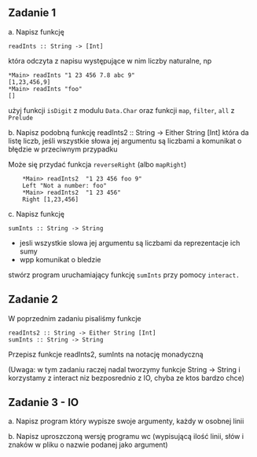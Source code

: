 ## Zadanie 1
a. Napisz funkcję

    readInts :: String -> [Int]

która odczyta z napisu występujące w nim liczby naturalne, np

    *Main> readInts "1 23 456 7.8 abc 9"
    [1,23,456,9]
    *Main> readInts "foo"
    []

użyj funkcji `isDigit` z modulu `Data.Char` oraz funkcji `map`, `filter`, `all` z `Prelude`

b. Napisz podobną funkcję
    readInts2 :: String -> Either String [Int]
która da listę liczb, jeśli wszystkie słowa jej argumentu są liczbami
a komunikat o błędzie w przeciwnym przypadku

Może się przydać funkcja `reverseRight` (albo `mapRight`)

```
    *Main> readInts2  "1 23 456 foo 9"
    Left "Not a number: foo"
    *Main> readInts2  "1 23 456"     
    Right [1,23,456]
```

c. Napisz funkcję

    sumInts :: String -> String

- jesli  wszystkie slowa jej argumentu są liczbami da reprezentacje ich sumy
- wpp komunikat o bledzie

stwórz program uruchamiający funkcję `sumInts` przy pomocy `interact.`

## Zadanie 2
W poprzednim zadaniu pisaliśmy funkcje

    readInts2 :: String -> Either String [Int]
    sumInts :: String -> String

Przepisz funkcje readInts2, sumInts  na notację monadyczną

(Uwaga: w tym zadaniu raczej nadal tworzymy funkcje String -> String i korzystamy z interact niz bezposrednio z IO, chyba ze ktos bardzo chce)

## Zadanie 3 - IO

a. Napisz program który wypisze swoje argumenty, każdy w osobnej linii

b. Napisz uproszczoną wersję programu wc (wypisującą ilość linii, słów i znaków w pliku o nazwie podanej jako argument)


